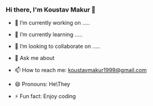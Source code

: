 ### Hi there, I'm Koustav Makur 👋

 
- 🔭 I’m currently working on .....
- 🌱 I’m currently learning .....
- 👯 I’m looking to collaborate on .....
 
- 💬 Ask me about
- 📫 How to reach me: koustavmakur1999@gmail.com
- 😄 Pronouns: He\They
- ⚡ Fun fact: Enjoy coding


